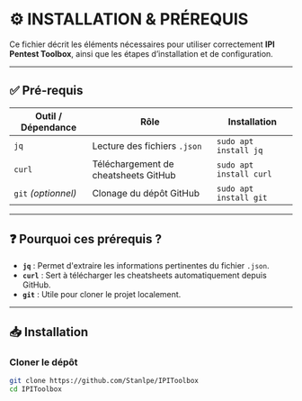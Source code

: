 # ⚙️ INSTALLATION & PRÉREQUIS

Ce fichier décrit les éléments nécessaires pour utiliser correctement **IPI Pentest Toolbox**, ainsi que les étapes d’installation et de configuration.

---

## ✅ Pré-requis

| Outil / Dépendance | Rôle | Installation |
|--------------------|------|--------------|
| `jq`               | Lecture des fichiers `.json` | `sudo apt install jq` |
| `curl`             | Téléchargement de cheatsheets GitHub | `sudo apt install curl` |
| `git` *(optionnel)*| Clonage du dépôt GitHub | `sudo apt install git` |

---

## ❓ Pourquoi ces prérequis ?

- **`jq`** : Permet d'extraire les informations pertinentes du fichier `.json`.
- **`curl`** : Sert à télécharger les cheatsheets automatiquement depuis GitHub.
- **`git`** : Utile pour cloner le projet localement.

---

## 📥 Installation

### Cloner le dépôt

```bash
git clone https://github.com/Stanlpe/IPIToolbox
cd IPIToolbox





